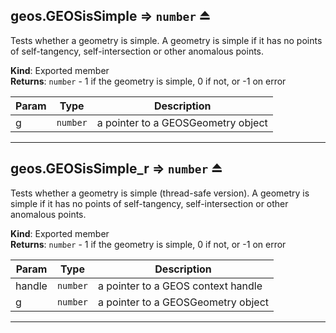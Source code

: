 <a name="exp_module_geos--geos.GEOSisSimple"></a>

## geos.GEOSisSimple ⇒ <code>number</code> ⏏
Tests whether a geometry is simple.
A geometry is simple if it has no points of self-tangency, self-intersection or other anomalous points.

**Kind**: Exported member  
**Returns**: <code>number</code> - 1 if the geometry is simple, 0 if not, or -1 on error  

| Param | Type | Description |
| --- | --- | --- |
| g | <code>number</code> | a pointer to a GEOSGeometry object |


---
<a name="exp_module_geos--geos.GEOSisSimple_r"></a>

## geos.GEOSisSimple\_r ⇒ <code>number</code> ⏏
Tests whether a geometry is simple (thread-safe version).
A geometry is simple if it has no points of self-tangency, self-intersection or other anomalous points.

**Kind**: Exported member  
**Returns**: <code>number</code> - 1 if the geometry is simple, 0 if not, or -1 on error  

| Param | Type | Description |
| --- | --- | --- |
| handle | <code>number</code> | a pointer to a GEOS context handle |
| g | <code>number</code> | a pointer to a GEOSGeometry object |


---
